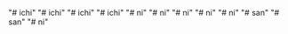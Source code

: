 "# ichi" 
"# ichi" 
"# ichi" 
"# ichi" 
"# ni" 
"# ni" 
"# ni" 
"# ni" 
"# ni" 
"# san" 
"# san" 
"# ni" 
